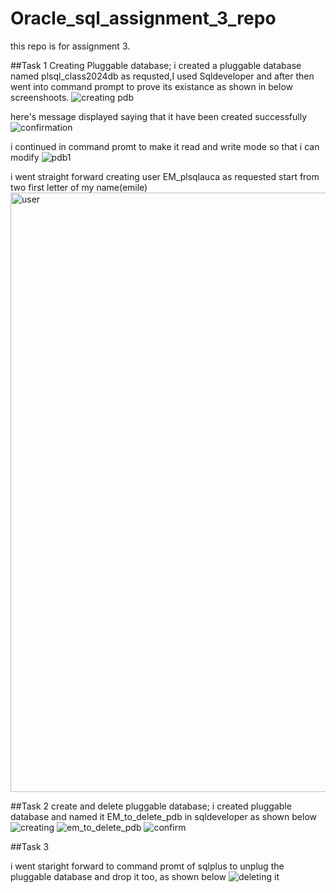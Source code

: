 # Oracle_sql_assignment_3_repo
this repo is for assignment 3.

##Task 1 Creating Pluggable database;
i created a pluggable database named plsql_class2024db as requsted,I used Sqldeveloper and after then went into command prompt to prove its existance as shown in below screenshoots.
![creating pdb](https://github.com/user-attachments/assets/b7983510-1062-49e4-9bd7-d14c77502edf)

here's message displayed saying that it have been created successfully
![confirmation](https://github.com/user-attachments/assets/c777b48d-60b2-42e2-8da5-07d964ac50dd)

i continued in command promt to make it read and write mode so that i can modify
![pdb1](https://github.com/user-attachments/assets/66471bfa-10a1-462d-9b11-714de81c0ab8)

i went straight forward creating user EM_plsqlauca as requested start from two first letter of my name(emile)
<img width="959" alt="user" src="https://github.com/user-attachments/assets/6f557e0e-d18c-4667-92e1-1a8720ecac6c">

##Task 2 create and delete pluggable database;
i created pluggable database and named it EM_to_delete_pdb in sqldeveloper as shown below
![creating](https://github.com/user-attachments/assets/3dc07cb1-c6f1-46ca-a198-1641d456d3e9)
![em_to_delete_pdb](https://github.com/user-attachments/assets/8ae699ab-8092-4184-ac86-277012e50e45)
![confirm](https://github.com/user-attachments/assets/3ef71ca8-6557-45d4-832d-040187b03bab)


##Task 3 

i went staright forward to command promt of sqlplus to unplug the pluggable database and drop it too, as shown below
![deleting it](https://github.com/user-attachments/assets/ada2c934-88f9-4091-adb7-dcacb037a2ba)







